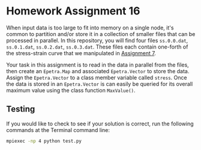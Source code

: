 # Homework Assignment 16

When input data is too large to fit into memory on a single node, it's common to partition and/or store it in a collection of smaller 
files that can be processed in parallel.  In this repository, you will find four files `ss.0.0.dat`, `ss.0.1.dat`, `ss.0.2.dat`, `ss.0.3.dat`.  These
files each contain one-forth of the stress-strain curve that we manipulated in [Assignment 7](https://github.com/PGE383-HPC/assignment7). 

Your task in this assignment is to read in the data in parallel from the files, then create an `Epetra.Map` and associated `Epetra.Vector` to store the data.  
Assign the `Epetra.Vector` to a class member variable called `stress`.  Once the data is stored in an `Epetra.Vector` is can easily be queried for its overall 
maximum value using the class function `MaxValue()`.  


## Testing

If you would like to check to see if your solution is correct, run the following commands at the Terminal command line:

```bash
mpiexec -np 4 python test.py
```
